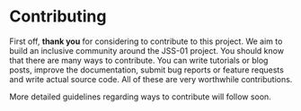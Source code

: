 # Contributing

First off, **thank you** for considering to contribute to this project. We aim to build an 
inclusive community around the JSS-01 project. You should know that there 
are many ways to contribute. You can write tutorials or blog posts, improve the documentation, 
submit bug reports or feature requests and write actual source code. All of these are very 
worthwhile contributions.

More detailed guidelines regarding ways to contribute will follow soon.